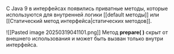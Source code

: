 С Java 9 в интерфейсах появились приватные методы, которые используются для внутренней логики [[default методы]] или [[Статический метод интерфейса|статических методов]].

![[Pasted image 20250319041101.png]]
Метод **prepare( )** скрыт от внешнего использования и может быть вызван только внутри интерфейса.

